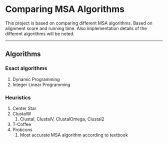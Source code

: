 # Comparing MSA Algorithms

This project is based on comparing different MSA algorithms.
Based on alignment score and running time. 
Also implementation details of the different algorithms will be noted.

____
## Algorithms
### Exact algorithms

1. Dynamic Programming
2. Integer Linear Programming


### Heuristics

1. Center Star
2. ClustalW
   1. Clustal, ClustalV, ClustalOmega, Clustal2
3. T-Coffee
4. Probcons
   1. Most accurate MSA algorithm according to textbook

